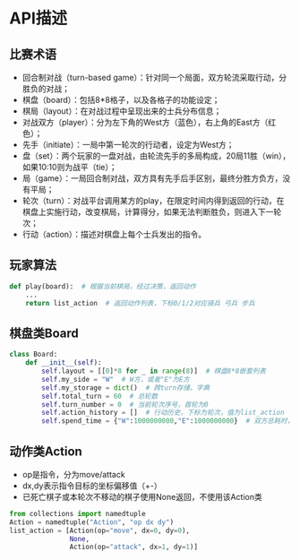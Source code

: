# API描述
## 比赛术语
- 回合制对战（turn-based game）：针对同一个局面，双方轮流采取行动，分胜负的对战；
- 棋盘（board）：包括8*8格子，以及各格子的功能设定；
- 棋局（layout）：在对战过程中呈现出来的士兵分布信息；
- 对战双方（player）：分为左下角的West方（蓝色），右上角的East方（红色）；
- 先手（initiate）：一局中第一轮次的行动者，设定为West方；
- 盘（set）：两个玩家的一盘对战，由轮流先手的多局构成，20局11胜（win），如果10:10则为战平（tie）；
- 局（game）：一局回合制对战，双方具有先手后手区别，最终分胜方负方，没有平局；
- 轮次（turn）：对战平台调用某方的play，在限定时间内得到返回的行动，在棋盘上实施行动，改变棋局，计算得分，如果无法判断胜负，则进入下一轮次；
- 行动（action）：描述对棋盘上每个士兵发出的指令。

## 玩家算法
```python
def play(board):  # 根据当前棋局，经过决策，返回动作
    ...
    return list_action  # 返回动作列表，下标0/1/2对应骑兵 弓兵 步兵
```

## 棋盘类Board
```python
class Board:
    def __init__(self):
        self.layout = [[0]*8 for _ in range(8)]  # 棋盘8*8嵌套列表
        self.my_side = "W"  # W方，或者"E"为E方
        self.my_storage = dict()  # 跨turn存储，字典
        self.total_turn = 60  # 总轮数
        self.turn_number = 0  # 当前轮次序号，首轮为0
        self.action_history = []  # 行动历史，下标为轮次，值为list_action
        self.spend_time = {"W":1000000000,"E":1000000000}  # 双方总耗时，单位纳秒
```

## 动作类Action
- op是指令，分为move/attack
- dx,dy表示指令目标的坐标偏移值（+-）
- 已死亡棋子或本轮次不移动的棋子使用None返回，不使用该Action类
```python
from collections import namedtuple
Action = namedtuple("Action", "op dx dy")
list_action = [Action(op="move", dx=0, dy=0), 
               None,
               Action(op="attack", dx=1, dy=1)]
```
